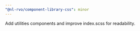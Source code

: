 ```yaml
---
"@nl-rvo/component-library-css": minor
---
```


Add utilities components and improve index.scss for readability.
